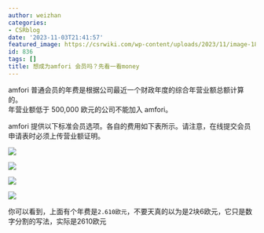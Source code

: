 ```yaml
---
author: weizhan
categories:
- CSRblog
date: '2023-11-03T21:41:57'
featured_image: https://csrwiki.com/wp-content/uploads/2023/11/image-18.png
id: 836
tags: []
title: 想成为amfori 会员吗？先看一看money
---
```


amfori 普通会员的年费是根据公司最近⼀个财政年度的综合年营业额总额计算的。  
年营业额低于 500,000 欧元的公司不能加⼊ amfori。

amfori 提供以下标准会员选项。各⾃的费⽤如下表所⽰。请注意，在线提交会员申请表时必须上传营业额证明。

![](https://csrwiki.com/wp-content/uploads/2023/11/image-14.png)

![](https://csrwiki.com/wp-content/uploads/2023/11/image-15.png)

![](https://csrwiki.com/wp-content/uploads/2023/11/image-16.png)

![](https://csrwiki.com/wp-content/uploads/2023/11/image-17.png)

你可以看到，上面有个年费是`2.610欧元`，不要天真的以为是2块6欧元，它只是数字分割的写法，实际是2610欧元


